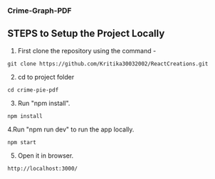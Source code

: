 ### Crime-Graph-PDF

## STEPS to Setup the Project Locally

1. First clone the repository using the command - 
```
git clone https://github.com/Kritika30032002/ReactCreations.git
```

2. cd to project folder
```
cd crime-pie-pdf
```

3. Run "npm install".
```
npm install
```
4.Run "npm run dev" to run the app locally.
```
npm start
```

5. Open it in browser.
```
http://localhost:3000/ 
```